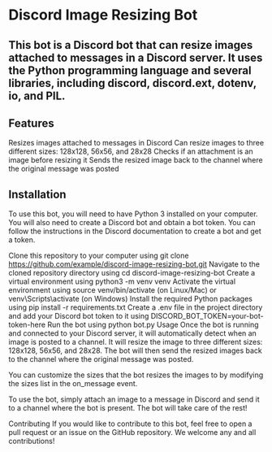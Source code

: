 # Discord Image Resizing Bot
## This bot is a Discord bot that can resize images attached to messages in a Discord server. It uses the Python programming language and several libraries, including discord, discord.ext, dotenv, io, and PIL.

## Features
Resizes images attached to messages in Discord
Can resize images to three different sizes: 128x128, 56x56, and 28x28
Checks if an attachment is an image before resizing it
Sends the resized image back to the channel where the original message was posted
## Installation
To use this bot, you will need to have Python 3 installed on your computer. You will also need to create a Discord bot and obtain a bot token. You can follow the instructions in the Discord documentation to create a bot and get a token.

Clone this repository to your computer using git clone https://github.com/example/discord-image-resizing-bot.git
Navigate to the cloned repository directory using cd discord-image-resizing-bot
Create a virtual environment using python3 -m venv venv
Activate the virtual environment using source venv/bin/activate (on Linux/Mac) or venv\Scripts\activate (on Windows)
Install the required Python packages using pip install -r requirements.txt
Create a .env file in the project directory and add your Discord bot token to it using DISCORD_BOT_TOKEN=your-bot-token-here
Run the bot using python bot.py
Usage
Once the bot is running and connected to your Discord server, it will automatically detect when an image is posted to a channel. It will resize the image to three different sizes: 128x128, 56x56, and 28x28. The bot will then send the resized images back to the channel where the original message was posted.

You can customize the sizes that the bot resizes the images to by modifying the sizes list in the on_message event.

To use the bot, simply attach an image to a message in Discord and send it to a channel where the bot is present. The bot will take care of the rest!

Contributing
If you would like to contribute to this bot, feel free to open a pull request or an issue on the GitHub repository. We welcome any and all contributions!
